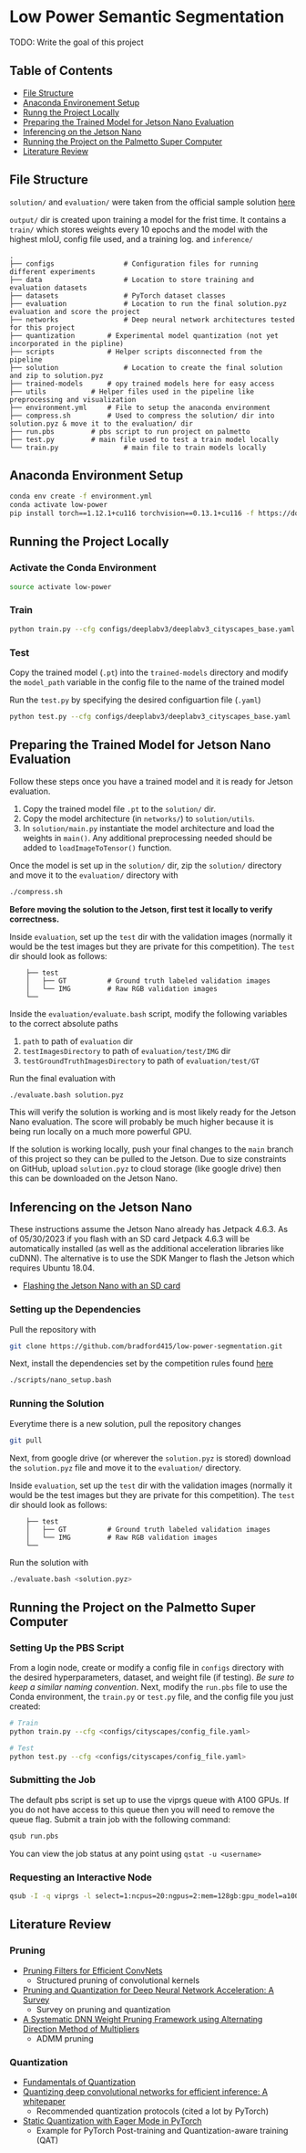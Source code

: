 # Low Power Semantic Segmentation
TODO: Write the goal of this project

## Table of Contents
* [File Structure](#file-structure)
* [Anaconda Environement Setup](#anaconda-environment-setup)
* [Runng the Project Locally](#running-the-project-locally)
* [Preparing the Trained Model for Jetson Nano Evaluation](#preparing-the-trained-model-for-jetson-nano-evaluation)
* [Inferencing on the Jetson Nano](#inferencing-on-the-jetson-nano)
* [Running the Project on the Palmetto Super Computer](#running-the-project-on-the-palmetto-super-computer)
* [Literature Review](#literature-review)

## File Structure
```solution/``` and ```evaluation/``` were taken from the official sample solution [here](https://github.com/lpcvai/23LPCVC_Segmentation_Track-Sample_Solution)

```output/``` dir is created upon training a model for the frist time. It contains a ```train/``` which stores weights every 10 epochs and the model with the highest mIoU, config file used, and a training log. and ```inference/```

	.
	├── configs                 # Configuration files for running different experiments
	├── data                    # Location to store training and evaluation datasets
	├── datasets                # PyTorch dataset classes
	├── evaluation              # Location to run the final solution.pyz evaluation and score the project
	├── networks                # Deep neural network architectures tested for this project
	├── quantization	    # Experimental model quantization (not yet incorporated in the pipline)
	├── scripts	      	    # Helper scripts disconnected from the pipeline
 	├── solution                # Location to create the final solution and zip to solution.pyz
 	├── trained-models	    # opy trained models here for easy access
 	├── utils		    # Helper files used in the pipeline like preprocessing and visualization
  	├── environment.yml	    # File to setup the anaconda environment
 	├── compress.sh		    # Used to compress the solution/ dir into solution.pyz & move it to the evaluation/ dir
 	├── run.pbs		    # pbs script to run project on palmetto
  	├── test.py		    # main file used to test a train model locally
	└── train.py 	      	    # main file to train models locally


## Anaconda Environment Setup
```bash
conda env create -f environment.yml
conda activate low-power
pip install torch==1.12.1+cu116 torchvision==0.13.1+cu116 -f https://download.pytorch.org/whl/torch_stable.html
```

## Running the Project Locally 

### Activate the Conda Environment
```bash
source activate low-power
```

### Train
```bash
python train.py --cfg configs/deeplabv3/deeplabv3_cityscapes_base.yaml
```

### Test
Copy the trained model (```.pt```) into the ```trained-models``` directory and modify the ```model_path``` variable in the config file to the name of the trained model

Run the ```test.py``` by specifying the desired configuartion file (```.yaml```)
```bash
python test.py --cfg configs/deeplabv3/deeplabv3_cityscapes_base.yaml
```

## Preparing the Trained Model for Jetson Nano Evaluation
Follow these steps once you have a trained model and it is ready for Jetson evaluation.

1. Copy the trained model file ```.pt``` to the ```solution/``` dir.
1. Copy the model architecture (in ```networks/```) to ```solution/utils```.
1. In ```solution/main.py``` instantiate the model architecture and load the weights in ```main()```. Any additional preprocessing needed should be added to ```loadImageToTensor()``` function.

Once the model is set up in the ```solution/``` dir, zip the ```solution/``` directory and move it to the ```evaluation/``` directory with
```bash
./compress.sh
```

__Before moving the solution to the Jetson, first test it locally to verify correctness.__

Inside ```evaluation```, set up the ```test``` dir with the validation images (normally it would be the test images but they are private for this competition). The ```test``` dir should look as follows:
 	
    	├── test                    
    	│   ├── GT          # Ground truth labeled validation images
    	│   └── IMG         # Raw RGB validation images
    	└── 

Inside the ```evaluation/evaluate.bash``` script, modify the following variables to the correct absolute paths
1. ```path``` to path of ```evaluation``` dir
2. ```testImagesDirectory``` to path of ```evaluation/test/IMG``` dir
3. ```testGroundTruthImagesDirectory``` to path of ```evaluation/test/GT```

Run the final evaluation with
```bash
./evaluate.bash solution.pyz
```

This will verify the solution is working and is most likely ready for the Jetson Nano evaluation. The score will probably be much higher because it is being run locally on a much more powerful GPU.

If the solution is working locally, push your final changes to the ```main``` branch of this project so they can be pulled to the Jetson. Due to size constraints on GitHub, upload ```solution.pyz``` to cloud storage (like google drive) then this can be downloaded on the Jetson Nano.

## Inferencing on the Jetson Nano
These instructions assume the Jetson Nano already has Jetpack 4.6.3. As of 05/30/2023 if you flash with an SD card Jetpack 4.6.3 will be automatically installed (as well as the additional acceleration libraries like cuDNN). The alternative is to use the SDK Manger to flash the Jetson which requires Ubuntu 18.04.
- [Flashing the Jetson Nano with an SD card](https://developer.nvidia.com/embedded/learn/jetson-ai-certification-programs#course_outline)

### Setting up the Dependencies
Pull the repository with
```bash
git clone https://github.com/bradford415/low-power-segmentation.git
```
Next, install the dependencies set by the competition rules found [here](https://github.com/lpcvai/23LPCVC_Segmentation_Track-Sample_Solution/blob/main/setup.bash)
```bash
./scripts/nano_setup.bash
```

### Running the Solution
Everytime there is a new solution, pull the repository changes
```bash
git pull
```

Next, from google drive (or wherever the ```solution.pyz``` is stored) download the ```solution.pyz``` file and move it to the ```evaluation/``` directory.

Inside ```evaluation```, set up the ```test``` dir with the validation images (normally it would be the test images but they are private for this competition). The ```test``` dir should look as follows:
 	
    	├── test                    
    	│   ├── GT          # Ground truth labeled validation images
    	│   └── IMG         # Raw RGB validation images
    	└── 

Run the solution with
```bash
./evaluate.bash <solution.pyz>
```


## Running the Project on the Palmetto Super Computer 
### Setting Up the PBS Script
From a login node, create or modify a config file in ```configs``` directory with the desired hyperparameters, dataset, and weight file (if testing). _Be sure to keep a similar naming convention_. Next, modify the ```run.pbs``` file to use the Conda environment, the ```train.py``` or ```test.py``` file, and the config file you just created:
```bash
# Train
python train.py --cfg <configs/cityscapes/config_file.yaml>

# Test
python test.py --cfg <configs/cityscapes/config_file.yaml>
```

### Submitting the Job
The default pbs script is set up to use the viprgs queue with A100 GPUs. If you do not have access to this queue then you will need to remove the queue flag. Submit a train job with the following command:
```bash
qsub run.pbs
```

You can view the job status at any point using ```qstat -u <username>```

### Requesting an Interactive Node
```bash
qsub -I -q viprgs -l select=1:ncpus=20:ngpus=2:mem=128gb:gpu_model=a100,walltime=6:00:00
```

## Literature Review

### Pruning
- [Pruning Filters for Efficient ConvNets](https://arxiv.org/abs/1608.08710)
  - Structured pruning of convolutional kernels
- [Pruning and Quantization for Deep Neural Network Acceleration: A Survey](https://arxiv.org/abs/2101.09671)
  - Survey on pruning and quantization
- [A Systematic DNN Weight Pruning Framework using Alternating Direction Method of Multipliers](https://arxiv.org/abs/1804.03294)
  - ADMM pruning

### Quantization
- [Fundamentals of Quantization](https://pytorch.org/blog/quantization-in-practice/#fundamentals-of-quantization)
- [Quantizing deep convolutional networks for efficient inference: A whitepaper
](https://arxiv.org/abs/1806.08342)
  - Recommended quantization protocols (cited a lot by PyTorch)
- [Static Quantization with Eager Mode in PyTorch](https://pytorch.org/tutorials/advanced/static_quantization_tutorial.html)
  - Example for PyTorch Post-training and Quantization-aware training (QAT)
